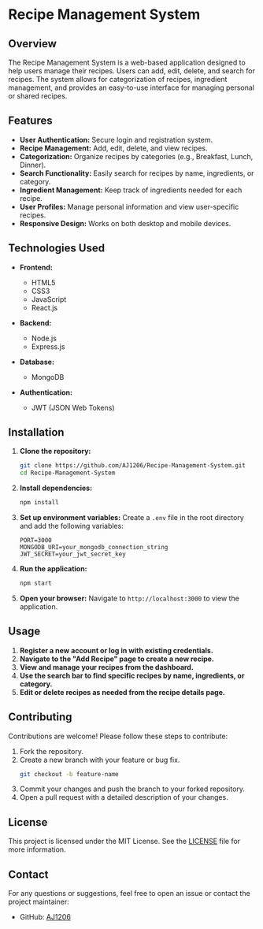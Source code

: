 # Recipe Management System

## Overview
The Recipe Management System is a web-based application designed to help users manage their recipes. Users can add, edit, delete, and search for recipes. The system allows for categorization of recipes, ingredient management, and provides an easy-to-use interface for managing personal or shared recipes.

## Features
- **User Authentication:** Secure login and registration system.
- **Recipe Management:** Add, edit, delete, and view recipes.
- **Categorization:** Organize recipes by categories (e.g., Breakfast, Lunch, Dinner).
- **Search Functionality:** Easily search for recipes by name, ingredients, or category.
- **Ingredient Management:** Keep track of ingredients needed for each recipe.
- **User Profiles:** Manage personal information and view user-specific recipes.
- **Responsive Design:** Works on both desktop and mobile devices.

## Technologies Used
- **Frontend:**
  - HTML5
  - CSS3
  - JavaScript
  - React.js

- **Backend:**
  - Node.js
  - Express.js

- **Database:**
  - MongoDB

- **Authentication:**
  - JWT (JSON Web Tokens)

## Installation
1. **Clone the repository:**
   ```bash
   git clone https://github.com/AJ1206/Recipe-Management-System.git
   cd Recipe-Management-System
   ```

2. **Install dependencies:**
   ```bash
   npm install
   ```

3. **Set up environment variables:**
   Create a `.env` file in the root directory and add the following variables:
   ```
   PORT=3000
   MONGODB_URI=your_mongodb_connection_string
   JWT_SECRET=your_jwt_secret_key
   ```

4. **Run the application:**
   ```bash
   npm start
   ```

5. **Open your browser:**
   Navigate to `http://localhost:3000` to view the application.

## Usage
1. **Register a new account or log in with existing credentials.**
2. **Navigate to the "Add Recipe" page to create a new recipe.**
3. **View and manage your recipes from the dashboard.**
4. **Use the search bar to find specific recipes by name, ingredients, or category.**
5. **Edit or delete recipes as needed from the recipe details page.**

## Contributing
Contributions are welcome! Please follow these steps to contribute:
1. Fork the repository.
2. Create a new branch with your feature or bug fix.
   ```bash
   git checkout -b feature-name
   ```
3. Commit your changes and push the branch to your forked repository.
4. Open a pull request with a detailed description of your changes.

## License
This project is licensed under the MIT License. See the [LICENSE](LICENSE) file for more information.

## Contact
For any questions or suggestions, feel free to open an issue or contact the project maintainer:
- GitHub: [AJ1206](https://github.com/AJ1206)
